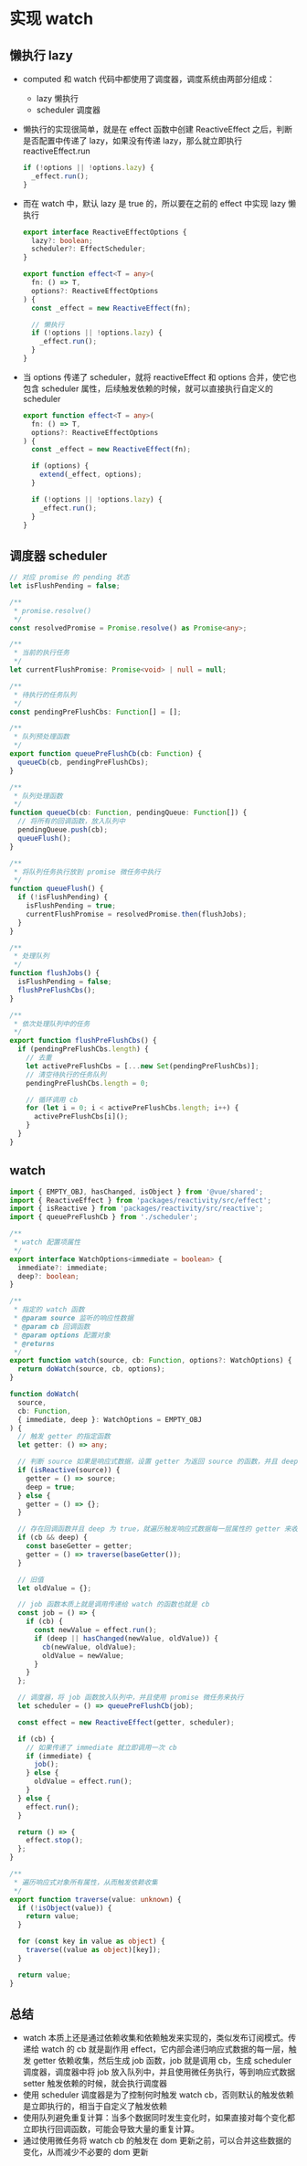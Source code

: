 # 实现 watch

## 懒执行 lazy

- computed 和 watch 代码中都使用了调度器，调度系统由两部分组成：

  - lazy 懒执行
  - scheduler 调度器

- 懒执行的实现很简单，就是在 effect 函数中创建 ReactiveEffect 之后，判断是否配置中传递了 lazy，如果没有传递 lazy，那么就立即执行 reactiveEffect.run

  ```ts
  if (!options || !options.lazy) {
    _effect.run();
  }
  ```

- 而在 watch 中，默认 lazy 是 true 的，所以要在之前的 effect 中实现 lazy 懒执行

  ```ts
  export interface ReactiveEffectOptions {
    lazy?: boolean;
    scheduler?: EffectScheduler;
  }

  export function effect<T = any>(
    fn: () => T,
    options?: ReactiveEffectOptions
  ) {
    const _effect = new ReactiveEffect(fn);

    // 懒执行
    if (!options || !options.lazy) {
      _effect.run();
    }
  }
  ```

- 当 options 传递了 scheduler，就将 reactiveEffect 和 options 合并，使它也包含 scheduler 属性，后续触发依赖的时候，就可以直接执行自定义的 scheduler

  ```ts
  export function effect<T = any>(
    fn: () => T,
    options?: ReactiveEffectOptions
  ) {
    const _effect = new ReactiveEffect(fn);

    if (options) {
      extend(_effect, options);
    }

    if (!options || !options.lazy) {
      _effect.run();
    }
  }
  ```

## 调度器 scheduler

```ts
// 对应 promise 的 pending 状态
let isFlushPending = false;

/**
 * promise.resolve()
 */
const resolvedPromise = Promise.resolve() as Promise<any>;

/**
 * 当前的执行任务
 */
let currentFlushPromise: Promise<void> | null = null;

/**
 * 待执行的任务队列
 */
const pendingPreFlushCbs: Function[] = [];

/**
 * 队列预处理函数
 */
export function queuePreFlushCb(cb: Function) {
  queueCb(cb, pendingPreFlushCbs);
}

/**
 * 队列处理函数
 */
function queueCb(cb: Function, pendingQueue: Function[]) {
  // 将所有的回调函数，放入队列中
  pendingQueue.push(cb);
  queueFlush();
}

/**
 * 将队列任务执行放到 promise 微任务中执行
 */
function queueFlush() {
  if (!isFlushPending) {
    isFlushPending = true;
    currentFlushPromise = resolvedPromise.then(flushJobs);
  }
}

/**
 * 处理队列
 */
function flushJobs() {
  isFlushPending = false;
  flushPreFlushCbs();
}

/**
 * 依次处理队列中的任务
 */
export function flushPreFlushCbs() {
  if (pendingPreFlushCbs.length) {
    // 去重
    let activePreFlushCbs = [...new Set(pendingPreFlushCbs)];
    // 清空待执行的任务队列
    pendingPreFlushCbs.length = 0;

    // 循环调用 cb
    for (let i = 0; i < activePreFlushCbs.length; i++) {
      activePreFlushCbs[i]();
    }
  }
}
```

## watch

```ts
import { EMPTY_OBJ, hasChanged, isObject } from '@vue/shared';
import { ReactiveEffect } from 'packages/reactivity/src/effect';
import { isReactive } from 'packages/reactivity/src/reactive';
import { queuePreFlushCb } from './scheduler';

/**
 * watch 配置项属性
 */
export interface WatchOptions<immediate = boolean> {
  immediate?: immediate;
  deep?: boolean;
}

/**
 * 指定的 watch 函数
 * @param source 监听的响应性数据
 * @param cb 回调函数
 * @param options 配置对象
 * @returns
 */
export function watch(source, cb: Function, options?: WatchOptions) {
  return doWatch(source, cb, options);
}

function doWatch(
  source,
  cb: Function,
  { immediate, deep }: WatchOptions = EMPTY_OBJ
) {
  // 触发 getter 的指定函数
  let getter: () => any;

  // 判断 source 如果是响应式数据，设置 getter 为返回 source 的函数，并且 deep 默认为 true
  if (isReactive(source)) {
    getter = () => source;
    deep = true;
  } else {
    getter = () => {};
  }

  // 存在回调函数并且 deep 为 true，就遍历触发响应式数据每一层属性的 getter 来收集依赖
  if (cb && deep) {
    const baseGetter = getter;
    getter = () => traverse(baseGetter());
  }

  // 旧值
  let oldValue = {};

  // job 函数本质上就是调用传递给 watch 的函数也就是 cb
  const job = () => {
    if (cb) {
      const newValue = effect.run();
      if (deep || hasChanged(newValue, oldValue)) {
        cb(newValue, oldValue);
        oldValue = newValue;
      }
    }
  };

  // 调度器，将 job 函数放入队列中，并且使用 promise 微任务来执行
  let scheduler = () => queuePreFlushCb(job);

  const effect = new ReactiveEffect(getter, scheduler);

  if (cb) {
    // 如果传递了 immediate 就立即调用一次 cb
    if (immediate) {
      job();
    } else {
      oldValue = effect.run();
    }
  } else {
    effect.run();
  }

  return () => {
    effect.stop();
  };
}

/**
 * 遍历响应式对象所有属性，从而触发依赖收集
 */
export function traverse(value: unknown) {
  if (!isObject(value)) {
    return value;
  }

  for (const key in value as object) {
    traverse((value as object)[key]);
  }

  return value;
}
```

## 总结

- watch 本质上还是通过依赖收集和依赖触发来实现的，类似发布订阅模式。传递给 watch 的 cb 就是副作用 effect，它内部会递归响应式数据的每一层，触发 getter 依赖收集，然后生成 job 函数，job 就是调用 cb，生成 scheduler 调度器，调度器中将 job 放入队列中，并且使用微任务执行，等到响应式数据 setter 触发依赖的时候，就会执行调度器
- 使用 scheduler 调度器是为了控制何时触发 watch cb，否则默认的触发依赖是立即执行的，相当于自定义了触发依赖
- 使用队列避免重复计算：当多个数据同时发生变化时，如果直接对每个变化都立即执行回调函数，可能会导致大量的重复计算。
- 通过使用微任务将 watch cb 的触发在 dom 更新之前，可以合并这些数据的变化，从而减少不必要的 dom 更新
